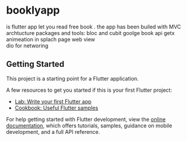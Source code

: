 # booklyapp
is flutter app let you read free book .
the app has been builed with MVC archtucture
packages and tools:
bloc and cubit
goolge book api
getx 
animeation in splach page
web view  
dio for networing


## Getting Started

This project is a starting point for a Flutter application.

A few resources to get you started if this is your first Flutter project:

- [Lab: Write your first Flutter app](https://docs.flutter.dev/get-started/codelab)
- [Cookbook: Useful Flutter samples](https://docs.flutter.dev/cookbook)

For help getting started with Flutter development, view the
[online documentation](https://docs.flutter.dev/), which offers tutorials,
samples, guidance on mobile development, and a full API reference.
